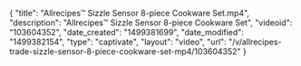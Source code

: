 {
    "title": "Allrecipes&trade; Sizzle Sensor 8-piece Cookware Set.mp4",
    "description": "Allrecipes&trade; Sizzle Sensor 8-piece Cookware Set",
    "videoid": "103604352",
    "date_created": "1499381699",
    "date_modified": "1499382154",
    "type": "captivate",
    "layout": "video",
    "url": "\/v\/allrecipes-trade-sizzle-sensor-8-piece-cookware-set-mp4\/103604352"
}